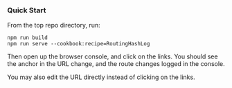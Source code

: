 ### Quick Start
From the top repo directory, run:
```
npm run build
npm run serve --cookbook:recipe=RoutingHashLog
```

Then open up the browser console, and click on the links.
You should see the anchor in the URL change, and the route changes logged in the console.

You may also edit the URL directly instead of clicking on the links.

